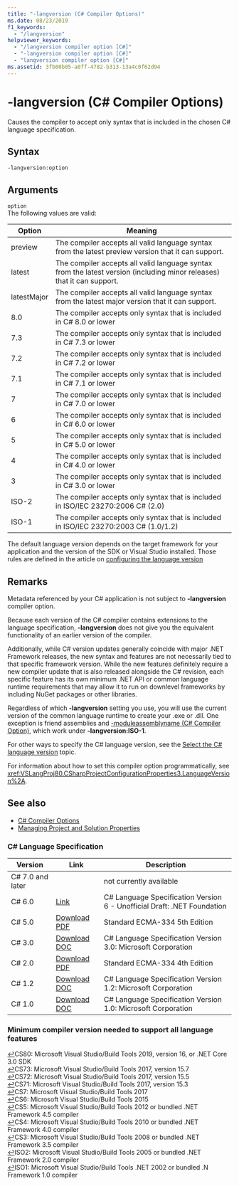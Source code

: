 ```yaml
---
title: "-langversion (C# Compiler Options)"
ms.date: 08/23/2019
f1_keywords: 
  - "/langversion"
helpviewer_keywords: 
  - "/langversion compiler option [C#]"
  - "-langversion compiler option [C#]"
  - "langversion compiler option [C#]"
ms.assetid: 3fb00b05-a0ff-4782-b313-13a4c0f62d94
---
```

# -langversion (C# Compiler Options)

Causes the compiler to accept only syntax that is included in the chosen C# language specification.  
  
## Syntax  

```console
-langversion:option  
```

## Arguments

 `option`  
 The following values are valid:  
  
|Option|Meaning|  
|------------|-------------|  
|preview|The compiler accepts all valid language syntax from the latest preview version that it can support.|
|latest|The compiler accepts all valid language syntax from the latest version (including minor releases) that it can support.|
|latestMajor|The compiler accepts all valid language syntax from the latest major version that it can support.|
|8.0|The compiler accepts only syntax that is included in C# 8.0 or lower 
|7.3|The compiler accepts only syntax that is included in C# 7.3 or lower
|7.2|The compiler accepts only syntax that is included in C# 7.2 or lower
|7.1|The compiler accepts only syntax that is included in C# 7.1 or lower
|7|The compiler accepts only syntax that is included in C# 7.0 or lower
|6|The compiler accepts only syntax that is included in C# 6.0 or lower
|5|The compiler accepts only syntax that is included in C# 5.0 or lower
|4|The compiler accepts only syntax that is included in C# 4.0 or lower
|3|The compiler accepts only syntax that is included in C# 3.0 or lower
|ISO-2|The compiler accepts only syntax that is included in ISO/IEC 23270:2006 C# (2.0)
|ISO-1|The compiler accepts only syntax that is included in ISO/IEC 23270:2003 C# (1.0/1.2)

The default language version depends on the target framework for your application and the version of the SDK or Visual Studio installed. Those rules are defined in the article on [configuring the language version](../configure-language-version.md#defaults)

## Remarks

 Metadata referenced by your C# application is not subject to **-langversion** compiler option.  
  
 Because each version of the C# compiler contains extensions to the language specification, **-langversion** does not give you the equivalent functionality of an earlier version of the compiler.  

 Additionally, while C# version updates generally coincide with major .NET Framework releases, the new syntax and features are not necessarily tied to that specific framework version. While the new features definitely require a new compiler update that is also released alongside the C# revision, each specific feature has its own minimum .NET API or common language runtime requirements that may allow it to run on downlevel frameworks by including NuGet packages or other libraries.
  
 Regardless of which **-langversion** setting you use, you will use the current version of the common language runtime to create your .exe or .dll. One exception is friend assemblies and [-moduleassemblyname (C# Compiler Option)](./moduleassemblyname-compiler-option.md), which work under **-langversion:ISO-1**.  

 For other ways to specify the C# language version, see the [Select the C# language version](../configure-language-version.md) topic.
  
 For information about how to set this compiler option programmatically, see <xref:VSLangProj80.CSharpProjectConfigurationProperties3.LanguageVersion%2A>.  

## See also

- [C# Compiler Options](index.md)
- [Managing Project and Solution Properties](/visualstudio/ide/managing-project-and-solution-properties)

### C# Language Specification

|Version|Link|Description|
|-------|----|-----------|
|C# 7.0 and later||not currently available|
|C# 6.0|[Link](../language-specification/index.md)|C# Language Specification Version 6 - Unofficial Draft: .NET Foundation|
|C# 5.0|[Download PDF](https://www.ecma-international.org/publications/files/ECMA-ST/ECMA-334.pdf)|Standard ECMA-334 5th Edition|
|C# 3.0|[Download DOC](https://download.microsoft.com/download/3/8/8/388e7205-bc10-4226-b2a8-75351c669b09/CSharp%20Language%20Specification.doc)|C# Language Specification Version 3.0: Microsoft Corporation|
|C# 2.0|[Download PDF](https://www.ecma-international.org/publications/files/ECMA-ST-ARCH/ECMA-334%204th%20edition%20June%202006.pdf)|Standard ECMA-334 4th Edition|
|C# 1.2|[Download DOC](https://www.ecma-international.org/publications/files/ECMA-ST-ARCH/ECMA-334%202nd%20edition%20December%202002.pdf)|C# Language Specification Version 1.2: Microsoft Corporation|
|C# 1.0|[Download DOC](https://www.ecma-international.org/publications/files/ECMA-ST-ARCH/ECMA-334%201st%20edition%20December%202001.pdf)|C# Language Specification Version 1.0: Microsoft Corporation|

### Minimum compiler version needed to support all language features

[↩](#TCS80)<a name="FCS80">CS80</a>: Microsoft Visual Studio/Build Tools 2019, version 16, or .NET Core 3.0 SDK  
[↩](#TCS73)<a name="FCS73">CS73</a>: Microsoft Visual Studio/Build Tools 2017, version 15.7  
[↩](#TCS72)<a name="FCS72">CS72</a>: Microsoft Visual Studio/Build Tools 2017, version 15.5  
[↩](#TCS71)<a name="FCS71">CS71</a>: Microsoft Visual Studio/Build Tools 2017, version 15.3  
[↩](#TCS7)<a name="FCS7">CS7</a>: Microsoft Visual Studio/Build Tools 2017  
[↩](#TCS6)<a name="FCS6">CS6</a>: Microsoft Visual Studio/Build Tools 2015  
[↩](#TCS5)<a name="FCS5">CS5</a>: Microsoft Visual Studio/Build Tools 2012 or bundled .NET Framework 4.5 compiler  
[↩](#TCS4)<a name="FCS4">CS4</a>: Microsoft Visual Studio/Build Tools 2010 or bundled .NET Framework 4.0 compiler  
[↩](#TCS3)<a name="FCS3">CS3</a>: Microsoft Visual Studio/Build Tools 2008 or bundled .NET Framework 3.5 compiler  
[↩](#TISO2)<a name="FISO2">ISO2</a>: Microsoft Visual Studio/Build Tools 2005 or bundled .NET Framework 2.0 compiler  
[↩](#TISO1)<a name="FISO1">ISO1</a>: Microsoft Visual Studio/Build Tools .NET 2002 or bundled .N Framework 1.0 compiler  
